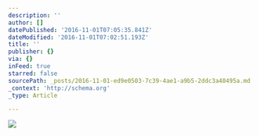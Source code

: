 ```yaml
---
description: ''
author: []
datePublished: '2016-11-01T07:05:35.841Z'
dateModified: '2016-11-01T07:02:51.193Z'
title: ''
publisher: {}
via: {}
inFeed: true
starred: false
sourcePath: _posts/2016-11-01-ed9e0503-7c39-4ae1-a9b5-2ddc3a40495a.md
_context: 'http://schema.org'
_type: Article

---
```

![](https://the-grid-user-content.s3-us-west-2.amazonaws.com/53014fad-8b22-47cd-bdaa-dbf8e585a3d0.jpg)